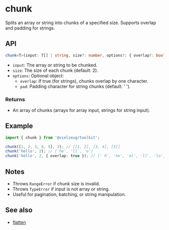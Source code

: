 # chunk

Splits an array or string into chunks of a specified size. Supports overlap and padding for strings.

## API

```ts
chunk<T>(input: T[] | string, size?: number, options?: { overlap?: boolean; pad?: string }): (T[] | string)[]
```

- `input`: The array or string to be chunked.
- `size`: The size of each chunk (default: 2).
- `options`: Optional object:
  - `overlap`: If true (for strings), chunks overlap by one character.
  - `pad`: Padding character for string chunks (default: ' ').

### Returns

- An array of chunks (arrays for array input, strings for string input).

## Example

```ts
import { chunk } from '@vielzeug/toolkit';

chunk([1, 2, 3, 4, 5], 2); // [[1, 2], [3, 4], [5]]
chunk('hello', 2); // ['he', 'll', 'o']
chunk('hello', 2, { overlap: true }); // [' h', 'he', 'el', 'll', 'lo', 'o ']
```

## Notes

- Throws `RangeError` if chunk size is invalid.
- Throws `TypeError` if input is not array or string.
- Useful for pagination, batching, or string manipulation.

## See also

- [flatten](./flatten.md)
